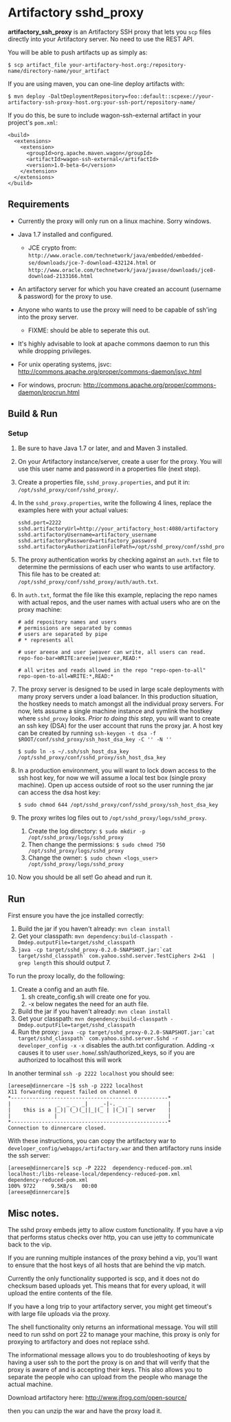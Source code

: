 # Artifactory sshd_proxy

**artifactory_ssh_proxy** is an Artifactory SSH proxy that lets you `scp` files directly into your Artifactory server.  No need to use the REST API.

You will be able to push artifacts up as simply as:

`$ scp artifact_file your-artifactory-host.org:/repository-name/directory-name/your_artifact`


If you are using maven, you can one-line deploy artifacts with:

`$ mvn deploy -DaltDeploymentRepository=foo::default::scpexe://your-artifactory-ssh-proxy-host.org:your-ssh-port/repository-name/`

If you do this, be sure to include wagon-ssh-external artifact in your project's `pom.xml`:

```
<build>
  <extensions>
    <extension>
      <groupId>org.apache.maven.wagon</groupId>
      <artifactId>wagon-ssh-external</artifactId>
      <version>1.0-beta-6</version>
    </extension>
  </extensions>
</build>
```


## Requirements

- Currently the proxy will only run on a linux machine.  Sorry windows.
- Java 1.7 installed and configured.
   - JCE crypto from: `http://www.oracle.com/technetwork/java/embedded/embedded-se/downloads/jce-7-download-432124.html` or `http://www.oracle.com/technetwork/java/javase/downloads/jce8-download-2133166.html`
- An artifactory server for which you have created an account (username & password) for the proxy to use.
- Anyone who wants to use the proxy will need to be capable of ssh'ing into the proxy server.
   - FIXME: should be able to seperate this out.

- It's highly advisable to look at apache commons daemon to run this while dropping privileges.
- For unix operating systems, jsvc: http://commons.apache.org/proper/commons-daemon/jsvc.html 
- For windows, procrun: http://commons.apache.org/proper/commons-daemon/procrun.html

## Build & Run

### Setup

1. Be sure to have Java 1.7 or later, and and Maven 3 installed.
2. On your Artifactory instance/server, create a user for the proxy.  You will use this user name and password in a properties file (next step).
3. Create a properties file, `sshd_proxy.properties`, and put it in: `/opt/sshd_proxy/conf/sshd_proxy/`.
4. In the `sshd_proxy.properties`, write the following 4 lines, replace the examples here with your actual values:

    ```
    sshd.port=2222
    sshd.artifactoryUrl=http://your_artifactory_host:4080/artifactory
    sshd.artifactoryUsername=artifactory_username
    sshd.artifactoryPassword=artifactory_password
    sshd.artifactoryAuthorizationFilePath=/opt/sshd_proxy/conf/sshd_proxy/auth/auth.txt
    ```

5. The proxy authentication works by checking against an `auth.txt` file to determine the permissions of each user who wants to use artifactory.  This file has to be created at:  `/opt/sshd_proxy/conf/sshd_proxy/auth/auth.txt`.
6. In `auth.txt`, format the file like this example, replacing the repo names with actual repos, and the user names with actual     users who are on the proxy machine:

    ```
    # add repository names and users
    # permissions are separated by commas
    # users are separated by pipe
    # * represents all

    # user areese and user jweaver can write, all users can read.
    repo-foo-bar=WRITE:areese|jweaver,READ:*

    # all writes and reads allowed in the repo "repo-open-to-all"
    repo-open-to-all=WRITE:*,READ:*
    ```

7. The proxy server is designed to be used in large scale deployments with many proxy servers under a load balancer.  In this production situation, the hostkey needs to match amongst all the individual proxy servers.  For now, lets assume a single machine instance and symlink the hostkey where `sshd_proxy` looks.  _Prior to doing this step_, you will want to create an ssh key (DSA) for the user account that runs the proxy jar.
    A host key can be created by running `ssh-keygen -t dsa -f $ROOT/conf/sshd_proxy/ssh_host_dsa_key -C '' -N ''`

    `$ sudo ln -s ~/.ssh/ssh_host_dsa_key /opt/sshd_proxy/conf/sshd_proxy/ssh_host_dsa_key`

8. In a production environment, you will want to lock down access to the ssh host key, for now we will assume a local test box (single proxy machine).  Open up access outside of root so the user running the jar can access the dsa host key:

    `$ sudo chmod 644 /opt/sshd_proxy/conf/sshd_proxy/ssh_host_dsa_key`

9. The proxy writes log files out to `/opt/sshd_proxy/logs/sshd_proxy`.
    1. Create the log directory:  `$ sudo mkdir -p /opt/sshd_proxy/logs/sshd_proxy`
    2. Then change the permissions: `$ sudo chmod 750 /opt/sshd_proxy/logs/sshd_proxy`  
    3. Change the owner: `$ sudo chown <logs_user> /opt/sshd_proxy/logs/sshd_proxy`

10. Now you should be all set!  Go ahead and run it.

## Run

First ensure you have the jce installed correctly:

1.  Build the jar if you haven't already:  `mvn clean install`
2.  Get your classpath:  `mvn dependency:build-classpath -Dmdep.outputFile=target/sshd_classpath`
3.  ``java -cp target/sshd_proxy-0.2.0-SNAPSHOT.jar:`cat target/sshd_classpath` com.yahoo.sshd.server.TestCiphers 2>&1  | grep length``  this should output 7.

To run the proxy locally, do the following:

1.  Create a config and an auth file.
    1. sh create_config.sh will create one for you.
    1. -x below negates the need for an auth file.
2.  Build the jar if you haven't already:  `mvn clean install`
3.  Get your classpath:  `mvn dependency:build-classpath -Dmdep.outputFile=target/sshd_classpath`
4.  Run the proxy:  ``java -cp target/sshd_proxy-0.2.0-SNAPSHOT.jar:`cat target/sshd_classpath` com.yahoo.sshd.server.Sshd -r developer_config -x``
    `-x` disables the auth.txt configuration.
    Adding -x causes it to user `user.home`/.ssh/authorized_keys, so if you are authorized to localhost this will work

In another terminal `ssh -p 2222 localhost`
you should see:

    [areese@dinnercare ~]$ ssh -p 2222 localhost
    X11 forwarding request failed on channel 0
    *---------------------------------------------------*
    |               _  _ _  _|    _-|-. _  _            |
    |    this is a |_)| (_)(_||_|(_ | |(_)| | server    |
    |              |                                    |
    *---------------------------------------------------*
    Connection to dinnercare closed.

With these instructions, you can copy the artifactory war to 
`developer_config/webapps/artifactory.war` and then artifactory runs inside the ssh server:

    [areese@dinnercare]$ scp -P 2222  dependency-reduced-pom.xml localhost:/libs-release-local/dependency-reduced-pom.xml
    dependency-reduced-pom.xml                                                                    100% 9722     9.5KB/s   00:00    
    [areese@dinnercare]$


## Misc notes.

The sshd proxy embeds jetty to allow custom functionality.
If you have a vip that performs status checks over http, you can use jetty to communicate back to the vip.

If you are running multiple instances of the proxy behind a vip, you'll want to ensure that the host keys 
of all hosts that are behind the vip match.

Currently the only functionality supported is scp, and it does not do checksum based uploads yet.
This means that for every upload, it will upload the entire contents of the file.

If you have a long trip to your artifactory server, you might get timeout's with large file uploads
via the proxy.

The shell functionality only returns an informational message.
You will still need to run sshd on port 22 to manage your machine, this proxy is only for proxying to artifactory
and does not replace sshd.

The informational message allows you to do troubleshooting of keys by having a user ssh to the port the proxy is on
and that will verify that the proxy is aware of and is accepting their keys.
This also allows you to separate the people who can upload from the people who manage the actual machine.

Download artifactory here:
http://www.jfrog.com/open-source/

then you can unzip the war and have the proxy load it.